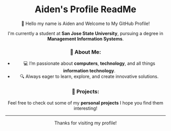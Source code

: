 <div align="center">
    <h1>Aiden's Profile ReadMe</h1>
    <p>👋 Hello my name is Aiden and Welcome to My GitHub Profile!

I'm currently a student at **San Jose State University**, pursuing a degree in **Management Information Systems**.  

### 🌟 About Me:
- 💻 I’m passionate about **computers**, **technology**, and all things **information technology**.
- 🔍 Always eager to learn, explore, and create innovative solutions.

### 🚀 Projects:
Feel free to check out some of my **personal projects** I hope you find them interesting!

---

Thanks for visiting my profile!
</p>
